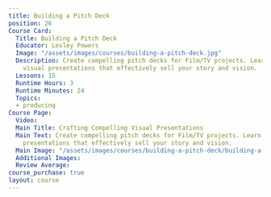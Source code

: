 ```yaml
---
title: Building a Pitch Deck
position: 26
Course Card:
  Title: Building a Pitch Deck
  Educator: Lesley Powers
  Image: "/assets/images/courses/building-a-pitch-deck.jpg"
  Description: Create compelling pitch decks for Film/TV projects. Learn to craft
    visual presentations that effectively sell your story and vision.
  Lessons: 15
  Runtime Hours: 3
  Runtime Minutes: 24
  Topics:
  - producing
Course Page:
  Video: 
  Main Title: Crafting Compelling Visual Presentations
  Main Text: Create compelling pitch decks for Film/TV projects. Learn to craft visual
    presentations that effectively sell your story and vision.
  Main Image: "/assets/images/courses/building-a-pitch-deck/building-a-pitch-deck-main.jpg"
  Additional Images: 
  Review Average: 
course_purchase: true
layout: course
---
```


